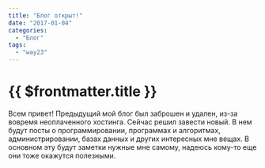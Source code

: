 ```yaml
---
title: "Блог открыт!"
date: "2017-01-04"
categories: 
  - "Блог"
tags: 
  - "way23"
---
```


# {{ $frontmatter.title }}

Всем привет! Предыдущий мой блог был заброшен и удален, из-за вовремя неоплаченного хостинга. Сейчас решил завести новый. В нем будут посты о программировании, программах и алгоритмах, администрировании, базах данных и других интересных мне вещах. В основном эту будут заметки нужные мне самому, надеюсь кому-то еще они тоже окажутся полезными.

